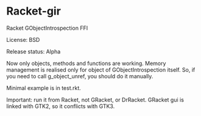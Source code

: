 Racket-gir
==========

Racket GObjectIntrospection FFI

License: BSD

Release status: Alpha

Now only objects, methods and functions are working. 
Memory management is realised only for object of GObjectIntrospection itself. 
So, if you need to call g_object_unref, you should do it manually.

Minimal example is in test.rkt.

Important: run it from Racket, not GRacket, or DrRacket. GRacket gui is linked with GTK2, so it conflicts with GTK3.
